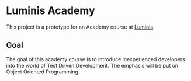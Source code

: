 Luminis Academy
===============

This project is a prototype for an Academy course at
[Luminis](http://luminis.eu/ "Luminis Website").

Goal
----

The goal of this academy course is to introduce inexperienced developers into
the world of Test Driven Development. The emphasis will be put on Object
Oriented Programming.
